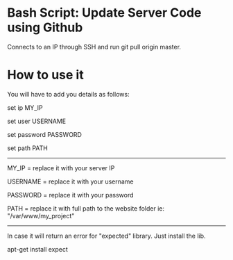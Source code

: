Bash Script: Update Server Code using Github
=======================

Connects to  an IP through SSH and run git pull origin master.

How to use it
===============
You will have to add you details as follows:


set ip MY_IP

set user USERNAME

set password PASSWORD

set path PATH

-------------------------------------

MY_IP = replace it with your server IP

USERNAME = replace it with your username

PASSWORD = replace it with your password

PATH = replace it with full path to the website folder ie: "/var/www/my_project"

-----------------------------
In case it will return an error for "expected" library. Just install the lib.

apt-get install expect
